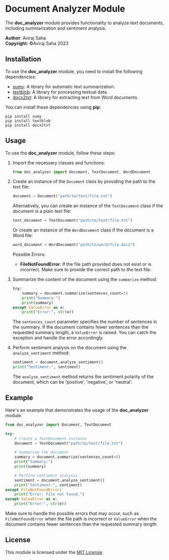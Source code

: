 
# Document Analyzer Module

The **doc_analyzer** module provides functionality to analyze text documents, including summarization and sentiment analysis.

**Author**: Aviraj Saha  
**Copyright**: ©Aviraj Saha 2023

## Installation

To use the **doc_analyzer** module, you need to install the following dependencies:

- [sumy](https://github.com/miso-belica/sumy): A library for automatic text summarization.
- [textblob](https://textblob.readthedocs.io/en/dev/): A library for processing textual data.
- [docx2txt](https://pypi.org/project/docx2txt/): A library for extracting text from Word documents.

You can install these dependencies using **pip**:

```
pip install sumy
pip install textblob
pip install docx2txt
```

## Usage

To use the **doc_analyzer** module, follow these steps:

1. Import the necessary classes and functions:

   ```python
   from doc_analyzer import Document, TextDocument, WordDocument
   ```

2. Create an instance of the `Document` class by providing the path to the text file:

   ```python
   document = Document("path/to/text/file.txt")
   ```

   Alternatively, you can create an instance of the `TextDocument` class if the document is a plain text file:

   ```python
   text_document = TextDocument("path/to/text/file.txt")
   ```

   Or create an instance of the `WordDocument` class if the document is a Word file:

   ```python
   word_document = WordDocument("path/to/word/file.docx")
   ```

   Possible Errors:
   - **FileNotFoundError**: If the file path provided does not exist or is incorrect. Make sure to provide the correct path to the text file.

3. Summarize the content of the document using the `summarize` method:

   ```python
   try:
       summary = document.summarize(sentences_count=5)
       print("Summary:")
       print(summary)
   except ValueError as e:
       print("Error:", str(e))
   ```

   The `sentences_count` parameter specifies the number of sentences in the summary. If the document contains fewer sentences than the requested summary length, a `ValueError` is raised. You can catch the exception and handle the error accordingly.

4. Perform sentiment analysis on the document using the `analyze_sentiment` method:

   ```python
   sentiment = document.analyze_sentiment()
   print("Sentiment:", sentiment)
   ```

   The `analyze_sentiment` method returns the sentiment polarity of the document, which can be 'positive', 'negative', or 'neutral'.

## Example

Here's an example that demonstrates the usage of the **doc_analyzer** module:

```python
from doc_analyzer import Document, TextDocument

try:
    # Create a TextDocument instance
    document = TextDocument("path/to/text/file.txt")

    # Summarize the document
    summary = document.summarize(sentences_count=5)
    print("Summary:")
    print(summary)

    # Perform sentiment analysis
    sentiment = document.analyze_sentiment()
    print("Sentiment:", sentiment)
except FileNotFoundError:
    print("Error: File not found.")
except ValueError as e:
    print("Error:", str(e))
```

Make sure to handle the possible errors that may occur, such as `FileNotFoundError` when the file path is incorrect or `ValueError` when the document contains fewer sentences than the requested summary length.

## License



This module is licensed under the [MIT License](LICENSE).